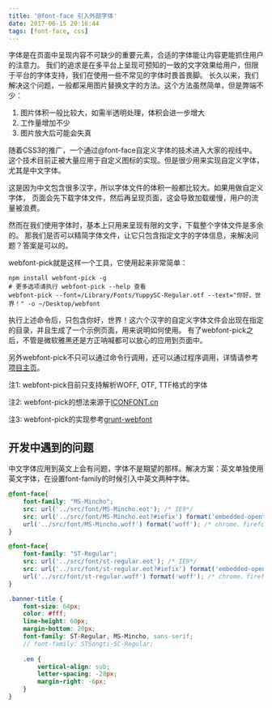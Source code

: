```yaml
---
title: '@font-face 引入外部字体'
date: 2017-06-15 20:16:44
tags: [font-face, css]
---
```

字体是在页面中呈现内容不可缺少的重要元素，合适的字体能让内容更能抓住用户的注意力。 我们的追求是在多平台上呈现可预知的一致的文字效果给用户，但限于平台的字体支持，我们在使用一些不常见的字体时畏首畏脚。 长久以来，我们解决这个问题，一般都采用图片替换文字的方法。这个方法虽然简单，但是弊端不少：

1. 图片体积一般比较大，如需半透明处理，体积会进一步增大
2. 工作量增加不少
3. 图片放大后可能会失真

随着CSS3的推广，一个通过@font-face自定义字体的技术进入大家的视线中。 这个技术目前正被大量应用于自定义图标的实现。但是很少用来实现自定义字体，尤其是中文字体。

这是因为中文包含很多汉字，所以字体文件的体积一般都比较大。如果用做自定义字体， 页面会先下载字体文件，然后再呈现页面，这会导致加载缓慢，用户的流量被浪费。

然而在我们使用字体时，基本上只用来呈现有限的文字，下载整个字体文件是多余的。 那我们是否可以精简字体文件，让它只包含指定文字的字体信息，来解决问题？答案是可以的。

webfont-pick就是这样一个工具，它使用起来非常简单：

```
npm install webfont-pick -g
# 更多选项请执行 webfont-pick --help 查看
webfont-pick --font=/Library/Fonts/YuppySC-Regular.otf --text="你好，世界！" -o ~/Desktop/webfont
```
<!-- more -->

执行上述命令后，只包含你好，世界！这六个汉字的自定义字体文件会出现在指定的目录，并且生成了一个示例页面，用来说明如何使用。 有了webfont-pick之后，不管是微软雅黑还是方正呐喊都可以放心的应用到页面中。

另外webfont-pick不只可以通过命令行调用，还可以通过程序调用，详情请参考[项目主页](https://github.com/anhulife/webfont-pick)。

注1: webfont-pick目前只支持解析WOFF, OTF, TTF格式的字体

注2: webfont-pick的想法来源于[ICONFONT.cn](http://www.iconfont.cn/webfont/#!/webfont/index)

注3: webfont-pick的实现参考[grunt-webfont](https://github.com/sapegin/grunt-webfont)

## 开发中遇到的问题

中文字体应用到英文上会有问题，字体不是期望的那样。解决方案：英文单独使用英文字体，在设置font-family的时候引入中英文两种字体。
```scss
@font-face{
    font-family: "MS-Mincho";
    src: url('../src/font/MS-Mincho.eot'); /* IE9*/
    src: url('../src/font/MS-Mincho.eot?#iefix') format('embedded-opentype'), /* IE6-IE8 */
    url('../src/font/MS-Mincho.woff') format('woff'); /* chrome、firefox */
}

@font-face{
    font-family: "ST-Regular";
    src: url('../src/font/st-regular.eot'); /* IE9*/
    src: url('../src/font/st-regular.eot?#iefix') format('embedded-opentype'), /* IE6-IE8 */
    url('../src/font/st-regular.woff') format('woff'); /* chrome、firefox */
}

.banner-title {
    font-size: 64px;
    color: #fff;
    line-height: 60px;
    margin-bottom: 20px;
    font-family: ST-Regular, MS-Mincho, sans-serif;
    // font-family: STSongti-SC-Regular;
    
    .en {
        vertical-align: sub;
        letter-spacing: -28px;
        margin-right: -6px;
    }
}
```
